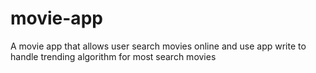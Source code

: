 # movie-app
A movie app that allows user search movies online and use app write to handle trending algorithm for most search movies
